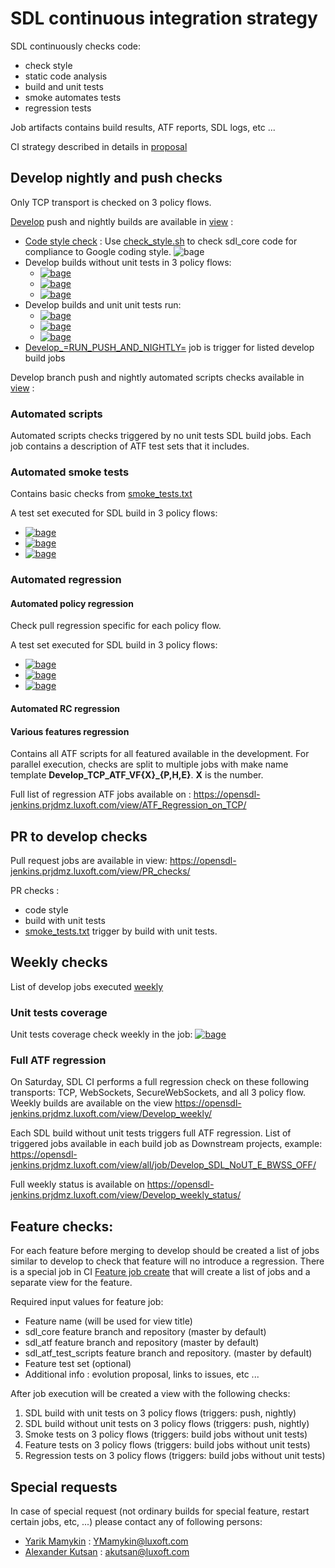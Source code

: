 # SDL continuous integration strategy

SDL continuously checks code:
 - check style
 - static code analysis
 - build and unit tests
 - smoke automates tests
 - regression tests

Job artifacts contains build results, ATF reports, SDL logs,  etc ...

CI strategy described in details in [proposal](https://github.com/smartdevicelink/sdl_evolution/blob/master/proposals/0277-Continuous-Integration-And-Testing.md)

## Develop nightly and push checks

Only TCP transport is checked on 3 policy flows. 

[Develop](https://github.com/smartdevicelink/sdl_core/tree/develop) push and nightly builds are available in [view](https://opensdl-jenkins.prjdmz.luxoft.com/view/Develop_push_and_nightly_status/) :

 - [Code style check](https://opensdl-jenkins.prjdmz.luxoft.com/view/all/job/Develop_SDL_Checkstyle/) : Use [check_style.sh](https://github.com/smartdevicelink/sdl_core/blob/master/tools/infrastructure/check_style.sh) to check sdl_core code for compliance to Google coding style. ![bage][check style bage] 
 - Develop builds without unit tests in 3 policy flows: 
   - [![bage][develop proprietary no ut bage]][develop proprietary no ut] 
   - [![bage][develop external proprietary no ut bage]][develop external proprietary no ut] 
   - [![bage][develop http no ut bage]][develop http no ut] 
 - Develop builds and unit unit tests run: 
   - [ ![bage][develop proprietary ut bage]][develop proprietary ut]
   - [![bage][develop external proprietary ut bage]][develop external proprietary ut] 
   - [![bage][develop http ut bage]][develop http ut] 
 - [Develop_=RUN_PUSH_AND_NIGHTLY=](
https://opensdl-jenkins.prjdmz.luxoft.com/view/Develop%20push%20and%20nightly/job/Develop_=RUN_PUSH_AND_NIGHTLY=/) job is trigger for listed develop build jobs


Develop branch push and nightly automated scripts checks available in [view](https://opensdl-jenkins.prjdmz.luxoft.com/view/all/) :

### Automated scripts 

Automated scripts checks triggered by no unit tests SDL build jobs. 
Each job contains a description of ATF test sets that it includes. 

### Automated smoke tests 

Contains basic checks from [smoke_tests.txt](https://github.com/smartdevicelink/sdl_atf_test_scripts/blob/master/test_sets/smoke_tests.txt)

A test set executed for SDL build in 3 policy flows: 

 - [![bage][develop automated smoke proprietary bage]][develop automated smoke proprietary]
 - [![bage][develop automated smoke external proprietary bage]][develop automated smoke external proprietary]
 - [![bage][develop automated smoke http bage]][develop automated smoke http]
 

### Automated regression

#### Automated policy regression 

Check pull regression specific for each policy flow.

A test set executed for SDL build in 3 policy flows: 
 - [![bage][proprietary atf policy bage]][proprietary atf policy ]
 - [![bage][external proprietary atf policy bage]][external proprietary atf policy ]
 - [![bage][http atf policy bage]][http atf policy]

#### Automated RC regression 

#### Various features regression
Contains all ATF scripts for all featured available in the development.
For parallel execution, checks are split to multiple jobs with make name template **Develop_TCP_ATF_VF{X}_{P,H,E}**. **X** is the number.

Full list of regression ATF jobs available on : https://opensdl-jenkins.prjdmz.luxoft.com/view/ATF_Regression_on_TCP/ 

## PR to develop checks

Pull request jobs are available in view: https://opensdl-jenkins.prjdmz.luxoft.com/view/PR_checks/ 

PR checks : 
 - code style
 - build with unit tests
 - [smoke_tests.txt](https://github.com/smartdevicelink/sdl_atf_test_scripts/blob/master/test_sets/smoke_tests.txt) trigger by build with unit tests.

## Weekly checks 

List of develop jobs executed [weekly](https://opensdl-jenkins.prjdmz.luxoft.com/view/Develop_weekly/)

### Unit tests coverage 

Unit tests coverage check weekly in the job: [![bage][unit test coverage bage]][unit test coverage]

### Full ATF regression

On Saturday, SDL CI performs a full regression check on these following transports: TCP, WebSockets, SecureWebSockets, and all 3 policy flow. 
Weekly builds are available on the view https://opensdl-jenkins.prjdmz.luxoft.com/view/Develop_weekly/ 

Each SDL build without unit tests triggers full ATF regression. 
List of triggered jobs available in each build job as Downstream projects, example:
https://opensdl-jenkins.prjdmz.luxoft.com/view/all/job/Develop_SDL_NoUT_E_BWSS_OFF/ 

Full weekly status is available on https://opensdl-jenkins.prjdmz.luxoft.com/view/Develop_weekly_status/ 

## Feature checks:

For each feature before merging to develop should be created a list of jobs similar to develop to check that feature will no introduce a regression. 
There is a special job in CI [Feature job create]() that will create a list of jobs and a separate view for the feature.

Required input values for feature job: 
 - Feature name (will be used for view title)
 - sdl_core feature branch and repository (master by default) 
 - sdl_atf feature branch and repository (master by default)
 - sdl_atf_test_scripts feature branch and repository. (master by default)
 - Feature test set (optional)
 - Additional info : evolution proposal, links to issues, etc ...
 
After job execution will be created a view with the following checks:
 1. SDL build with unit tests on 3 policy flows (triggers: push, nightly)
 2. SDL build without unit tests on 3 policy flows (triggers: push, nightly)
 3. Smoke tests on 3 policy flows (triggers: build jobs without unit tests)
 4. Feature tests on 3 policy flows (triggers: build jobs without unit tests)
 5. Regression tests on 3 policy flows (triggers: build jobs without unit tests)

## Special requests

In case of special request (not ordinary builds for special feature, restart certain jobs, etc, ...) please contact any of following persons:
 - [Yarik Mamykin](https://github.com/YarikMamykin) : YMamykin@luxoft.com
 - [Alexander Kutsan](https://github.com/LuxoftAKutsan) : akutsan@luxoft.com

[check style bage]: https://img.shields.io/jenkins/build?jobUrl=https%3A%2F%2Fopensdl-jenkins.prjdmz.luxoft.com%2Fview%2Fall%2Fjob%2FDevelop_SDL_Checkstyle%2F&label=check%20style

[develop proprietary no ut]: https://opensdl-jenkins.prjdmz.luxoft.com/view/all/job/Develop_SDL_NoUT_P/
[develop proprietary no ut bage]:
https://img.shields.io/jenkins/build?jobUrl=https%3A%2F%2Fopensdl-jenkins.prjdmz.luxoft.com%2Fview%2Fall%2Fjob%2FDevelop_SDL_NoUT_P%2F&label=proprietary%20build%20%20no%20UT

[develop external proprietary no ut]: https://opensdl-jenkins.prjdmz.luxoft.com/view/all/job/Develop_SDL_NoUT_E/
[develop external proprietary no ut bage]:
https://img.shields.io/jenkins/build?jobUrl=https%3A%2F%2Fopensdl-jenkins.prjdmz.luxoft.com%2Fview%2Fall%2Fjob%2FDevelop_SDL_NoUT_E%2F&label=external%20proprietary%20build%20%20no%20UT

[develop http no ut]: https://opensdl-jenkins.prjdmz.luxoft.com/view/all/job/Develop_SDL_NoUT_H
[develop http no ut bage]:
https://img.shields.io/jenkins/build?jobUrl=https%3A%2F%2Fopensdl-jenkins.prjdmz.luxoft.com%2Fview%2Fall%2Fjob%2FDevelop_SDL_NoUT_H&label=http%20build%20%20no%20UT


[develop proprietary ut]: https://opensdl-jenkins.prjdmz.luxoft.com/view/all/job/Develop_SDL_UT_P/
[develop proprietary ut bage]:
https://img.shields.io/jenkins/build?jobUrl=https%3A%2F%2Fopensdl-jenkins.prjdmz.luxoft.com%2Fview%2Fall%2Fjob%2FDevelop_SDL_UT_P%2F&label=proprietary%20unit%20tests

[develop external proprietary ut]: https://opensdl-jenkins.prjdmz.luxoft.com/view/all/job/Develop_SDL_UT_E/
[develop external proprietary ut bage]:
https://img.shields.io/jenkins/build?jobUrl=https%3A%2F%2Fopensdl-jenkins.prjdmz.luxoft.com%2Fview%2Fall%2Fjob%2FDevelop_SDL_UT_E%2F&label=external%20proprietary%20unit%20tests

[develop http ut]: https://opensdl-jenkins.prjdmz.luxoft.com/view/all/job/Develop_SDL_UT_H
[develop http ut bage]:
https://img.shields.io/jenkins/build?jobUrl=https%3A%2F%2Fopensdl-jenkins.prjdmz.luxoft.com%2Fview%2Fall%2Fjob%2FDevelop_SDL_UT_H&label=http%20unit%20tests&style=plastic

[develop automated smoke proprietary]: https://opensdl-jenkins.prjdmz.luxoft.com/view/all/job/Develop_TCP_ATF_Smoke_P
[develop automated smoke proprietary bage]:
https://img.shields.io/jenkins/tests?jobUrl=https%3A%2F%2Fopensdl-jenkins.prjdmz.luxoft.com%2Fview%2Fall%2Fjob%2FDevelop_TCP_ATF_Smoke_P&label=automated%20smoke%20proprietary

[develop automated smoke external proprietary]: https://opensdl-jenkins.prjdmz.luxoft.com/view/all/job/Develop_TCP_ATF_Smoke_E
[develop automated smoke external proprietary bage]:
https://img.shields.io/jenkins/tests?jobUrl=https%3A%2F%2Fopensdl-jenkins.prjdmz.luxoft.com%2Fview%2Fall%2Fjob%2FDevelop_TCP_ATF_Smoke_E&label=automated%20smoke%20external%20proprietary

[develop automated smoke http]: https://opensdl-jenkins.prjdmz.luxoft.com/view/all/job/Develop_TCP_ATF_Smoke_H
[develop automated smoke http bage]:
https://img.shields.io/jenkins/tests?jobUrl=https%3A%2F%2Fopensdl-jenkins.prjdmz.luxoft.com%2Fview%2Fall%2Fjob%2FDevelop_TCP_ATF_Smoke_E&label=automated%20smoke%20http

[proprietary atf policy]: https://opensdl-jenkins.prjdmz.luxoft.com/view/all/job/Develop_TCP_ATF_Policies_P/
[proprietary atf policy bage]:https://img.shields.io/jenkins/tests?jobUrl=https%3A%2F%2Fopensdl-jenkins.prjdmz.luxoft.com%2Fview%2Fall%2Fjob%2FDevelop_TCP_ATF_Policies_P%2F&label=proprietary%20policy%20tests

[external proprietary atf policy]: https://opensdl-jenkins.prjdmz.luxoft.com/view/all/job/Develop_TCP_ATF_Policies_E/
[external proprietary atf policy bage]:https://img.shields.io/jenkins/tests?jobUrl=https%3A%2F%2Fopensdl-jenkins.prjdmz.luxoft.com%2Fview%2Fall%2Fjob%2FDevelop_TCP_ATF_Policies_E%2F&label=external%20proprietary%20policy%20tests


[http atf policy]: https://opensdl-jenkins.prjdmz.luxoft.com/view/all/job/Develop_TCP_ATF_Policies_H/
[http atf policy bage]:https://img.shields.io/jenkins/tests?jobUrl=https%3A%2F%2Fopensdl-jenkins.prjdmz.luxoft.com%2Fview%2Fall%2Fjob%2FDevelop_TCP_ATF_Policies_H%2F&label=http%20policy%20tests

[unit test coverage]: https://opensdl-jenkins.prjdmz.luxoft.com/view/all/job/develop_weekly_coverage/
[unit test coverage bage]: https://img.shields.io/jenkins/tests?jobUrl=https%3A%2F%2Fopensdl-jenkins.prjdmz.luxoft.com%2Fview%2Fall%2Fjob%2Fdevelop_weekly_coverage%2F&label=unit%20test%20coverage
